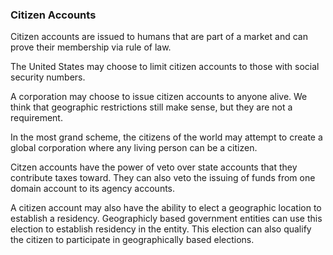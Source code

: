 ### Citizen Accounts



Citizen accounts are issued to humans that are part of a market and can prove their membership via rule of law.



The United States may choose to limit citizen accounts to those with social security numbers.



A corporation may choose to issue citizen accounts to anyone alive. We think that geographic restrictions still make sense, but they are not a requirement.



In the most grand scheme, the citizens of the world may attempt to create a global corporation where any living person can be a citizen.



Citzen accounts have the power of veto over state accounts that they contribute taxes toward. They can also veto the issuing of funds from one domain account to its agency accounts.

A citizen account may also have the ability to elect a geographic location to establish a residency.  Geographicly based government entities can use this election to establish residency in the entity.  This election can also qualify the citizen to participate in geographically based elections.






